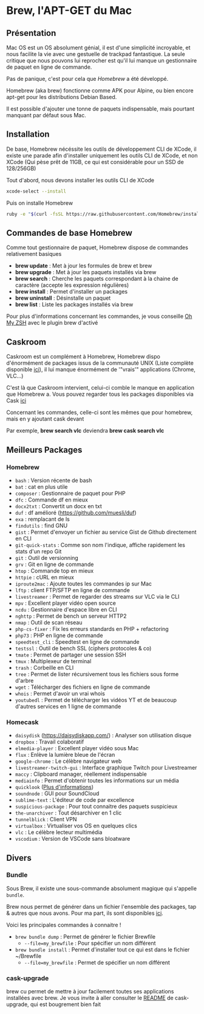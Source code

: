 # Brew, l'APT-GET du Mac

## Présentation

Mac OS est un OS absolument génial, il est d'une simplicité incroyable,
et nous facilite la vie avec une gestuelle de trackpad fantastique. La
seule critique que nous pouvons lui reprocher est qu'il lui manque un
gestionnaire de paquet en ligne de commande.

Pas de panique, c'est pour cela que *Homebrew* a été développé.

Homebrew (aka brew) fonctionne comme APK pour Alpine, ou bien encore
apt-get pour les distributions Debian Based.

Il est possible d'ajouter une tonne de paquets indispensable, mais
pourtant manquant par défaut sous Mac.

## Installation

De base, Homebrew nécéssite les outils de développement CLI de XCode, il
existe une parade afin d'installer uniquement les outils CLI de XCode,
et non XCode (Qui pèse prêt de 11GB, ce qui est considérable pour un SSD
de 128/256GB)

Tout d'abord, nous devons installer les outils CLI de XCode

```bash
xcode-select --install
```

Puis on installe Homebrew

```bash
ruby -e "$(curl -fsSL https://raw.githubusercontent.com/Homebrew/install/master/install)"
```

## Commandes de base Homebrew

Comme tout gestionnaire de paquet, Homebrew dispose de commandes
relativement basiques

  * **brew update** : Met à jour les formules de brew et brew
  * **brew upgrade** : Met à jour les paquets installés via brew
  * **brew search** : Cherche les paquets correspondant à la chaine de
    caractère (accepte les expression régulières)
  * **brew install** : Permet d'installer un packages
  * **brew uninstall** : Désinstalle un paquet
  * **brew list** : Liste les packages installés via brew

Pour plus d'informations concernant les commandes, je vous conseille
[Oh My ZSH](https://github.com/robbyrussell/oh-my-zsh) avec le plugin
brew d'activé

## Caskroom

Caskroom est un complément à Homebrew, Homebrew dispo d'énormément de
packages issus de la communauté UNIX (Liste complète disponible
[ici](https://github.com/Homebrew/homebrew-core/tree/master/Formula)),
il lui manque énormément de '"vrais'" applications (Chrome, VLC...)

C'est là que Caskroom intervient, celui-ci comble le manque en
application que Homebrew a. Vous pouvez regarder tous les packages
disponibles via Cask
[ici](https://github.com/caskroom/homebrew-cask/tree/master/Casks)

Concernant les commandes, celle-ci sont les mêmes que pour homebrew,
mais en y ajoutant cask devant

Par exemple, **brew search vlc** deviendra **brew cask search vlc**

## Meilleurs Packages

### Homebrew

  * `bash` : Version récente de bash
  * `bat` : cat en plus utile
  * `composer` : Gestionnaire de paquet pour PHP
  * `dfc` : Commande df en mieux
  * `docx2txt` : Convertit un docx en txt
  * `duf` : df amélioré (<https://github.com/muesli/duf>)
  * `exa` : remplacant de ls
  * `findutils` : find GNU
  * `gist` : Permet d'envoyer un fichier au service Gist de Github directement en CLI
  * `git-quick-stats` : Comme son nom l'indique, affiche rapidement les stats d'un repo Git
  * `git` : Outil de versionning
  * `grv` : Git en ligne de commande
  * `htop` : Commande top en mieux
  * `httpie` : cURL en mieux
  * `iproute2mac` : Ajoute toutes les commandes ip sur Mac
  * `lftp` : client FTP/SFTP en ligne de commande
  * `livestreamer` : Permet de regarder des streams sur VLC via le CLI
  * `mpv` : Excellent player vidéo open source
  * `ncdu` : Gestionnaire d'espace libre en CLI
  * `nghttp` : Permet de bench un serveur HTTP2
  * `nmap` : Outil de scan réseau
  * `php-cs-fixer` : Fix les erreurs standards en PHP + refactoring
  * `php73` : PHP en ligne de commande
  * `speedtest_cli` : Speedtest en ligne de commande
  * `testssl` : Outil de bench SSL (ciphers protocoles & co)
  * `tmate` : Permet de partager une session SSH
  * `tmux` : Multiplexeur de terminal
  * `trash` : Corbeille en CLI
  * `tree` : Permet de lister récursivement tous les fichiers sous forme d'arbre
  * `wget` : Télécharger des fichiers en ligne de commande
  * `whois` : Permet d'avoir un vrai whois
  * `youtubedl` : Permet de télécharger les vidéos YT et de beaucoup d'autres services en 1 ligne de commande

### Homecask

  * `daisydisk` (<https://daisydiskapp.com/>) : Analyser son
    utilisation disque
  * `dropbox` : Travail colaboratif
  * `elmedia-player` : Excellent player vidéo sous Mac
  * `flux` : Enlève la lumière bleue de l'écran
  * `google-chrome` : Le célèbre navigateur web
  * `livestreamer-twitch-gui` : Interface graphique Twitch pour
    Livestreamer
  * `maccy` : Clipboard manager, réellement indispensable
  * `mediainfo` : Permet d'obtenir toutes les informations sur un
    média
  * `quicklook` ([Plus d'informations](https://github.com/sindresorhus/quick-look-plugins))
  * `soundnode` : GUI pour SoundCloud
  * `sublime-text` : L'éditeur de code par excellence
  * `suspicious-package` : Pour tout connaitre des paquets suspicieux
  * `the-unarchiver` : Tout désarchiver en 1 clic
  * `tunnelblick` : Client VPN
  * `virtualbox` : Virtualiser vos OS en quelques clics
  * `vlc` : Le célèbre lecteur multimédia
  * `vscodium` : Version de VSCode sans bloatware

## Divers

### Bundle

Sous Brew, il existe une sous-commande absolument magique qui s'appelle `bundle`.

Brew nous permet de générer dans un fichier l'ensemble des packages, tap & autres que nous avons. Pour ma part, ils sont disponibles [ici](https://github.com/PixiBixi/dotfiles/blob/master/Brewfile).

Voici les principales commandes à connaitre !

  * `brew bundle dump` : Permet de générer le fichier Brewfile
    * `--file=my_brewfile` : Pour spécifier un nom différent
  * `brew bundle install` : Permet d'installer tout ce qui est dans le fichier ~/Brewfile
	* `--file=my_brewfile` : Permet de spécifier un nom différent

### cask-upgrade

brew cu permet de mettre à jour facilement toutes ses applications installées avec brew. Je vous invite à aller consulter le [README](https://github.com/buo/homebrew-cask-upgrade) de cask-upgrade, qui est bougrement bien fait
